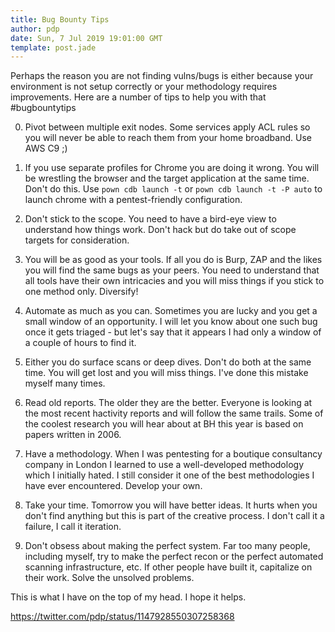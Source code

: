 ```yaml
---
title: Bug Bounty Tips
author: pdp
date: Sun, 7 Jul 2019 19:01:00 GMT
template: post.jade
---
```


Perhaps the reason you are not finding vulns/bugs is either because your environment is not setup correctly or your methodology requires improvements. Here are a number of tips to help you with that #bugbountytips

0. Pivot between multiple exit nodes. Some services apply ACL rules so you will never be able to reach them from your home broadband. Use AWS C9 ;)

1. If you use separate profiles for Chrome you are doing it wrong. You will be wrestling the browser and the target application at the same time. Don't do this. Use `pown cdb launch -t` or `pown cdb launch -t -P auto` to launch chrome with a pentest-friendly configuration.

2. Don't stick to the scope. You need to have a bird-eye view to understand how things work. Don't hack but do take out of scope targets for consideration.

3. You will be as good as your tools. If all you do is Burp, ZAP and the likes you will find the same bugs as your peers. You need to understand that all tools have their own intricacies and you will miss things if you stick to one method only. Diversify!

4. Automate as much as you can. Sometimes you are lucky and you get a small window of an opportunity. I will let you know about one such bug once it gets triaged - but let's say that it appears I had only a window of a couple of hours to find it.

5. Either you do surface scans or deep dives. Don't do both at the same time. You will get lost and you will miss things. I've done this mistake myself many times.

6. Read old reports. The older they are the better. Everyone is looking at the most recent hactivity reports and will follow the same trails. Some of the coolest research you will hear about at BH this year is based on papers written in 2006.

7. Have a methodology. When I was pentesting for a boutique consultancy company in London I learned to use a well-developed methodology which I initially hated. I still consider it one of the best methodologies I have ever encountered. Develop your own.

8. Take your time. Tomorrow you will have better ideas. It hurts when you don't find anything but this is part of the creative process. I don't call it a failure, I call it iteration.

9. Don't obsess about making the perfect system. Far too many people, including myself, try to make the perfect recon or the perfect automated scanning infrastructure, etc. If other people have built it, capitalize on their work. Solve the unsolved problems.

This is what I have on the top of my head. I hope it helps.

https://twitter.com/pdp/status/1147928550307258368
